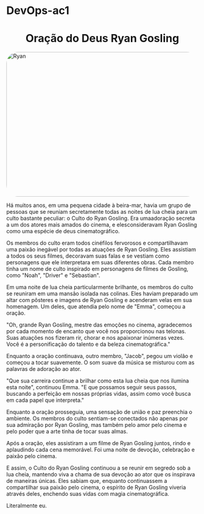 # DevOps-ac1

<h1 align=center>Oração do Deus Ryan Gosling</h1>
<img src="https://wallpapers.com/images/hd/muscular-ryan-gosling-8puwfrfbanv6mdng.jpg" alt="Ryan" width="900" height="380" style="border-radius: 30px"></a>

   <p>Há muitos anos, em uma pequena cidade à beira-mar, havia um grupo de pessoas que se reuniam secretamente todas as noites de lua cheia para um culto bastante peculiar: o Culto do Ryan Gosling. Era umaadoração secreta a um dos atores mais amados do cinema, e elesconsideravam Ryan Gosling como uma espécie de deus cinematográfico.</p>
   <p>Os membros do culto eram todos cinéfilos fervorosos e compartilhavam uma paixão inegável por todas as atuações de Ryan Gosling. Eles assistiam a todos os seus filmes,
decoravam suas falas e se vestiam como personagens que ele interpretara em suas diferentes obras. Cada membro tinha um nome de culto inspirado em personagens de filmes
de Gosling, como "Noah", "Driver" e "Sebastian".</p>
   <p>Em uma noite de lua cheia particularmente brilhante, os membros do culto se reuniram em uma mansão isolada nas colinas. Eles haviam preparado um altar com pôsteres e
imagens de Ryan Gosling e acenderam velas em sua homenagem. Um deles, que atendia pelo nome de "Emma", começou a oração.</p>
   <p>"Oh, grande Ryan Gosling, mestre das emoções no cinema, agradecemos por cada momento de encanto que você nos proporcionou nas telonas. Suas atuações nos fizeram rir,
chorar e nos apaixonar inúmeras vezes. Você é a personificação do talento e da beleza cinematográfica."</p>
   <p>Enquanto a oração continuava, outro membro, "Jacob", pegou um violão e começou a tocar suavemente. O som suave da música se misturou com as palavras de adoração ao ator.</p>
   <p>"Que sua carreira continue a brilhar como esta lua cheia que nos ilumina esta noite", continuou Emma. "E que possamos seguir seus passos, buscando a perfeição em nossas
próprias vidas, assim como você busca em cada papel que interpreta."</p>
   <p>Enquanto a oração prosseguia, uma sensação de união e paz preenchia o ambiente. Os membros do culto sentiam-se conectados não apenas por sua admiração por Ryan Gosling,
mas também pelo amor pelo cinema e pelo poder que a arte tinha de tocar suas almas.</p>
   <p>Após a oração, eles assistiram a um filme de Ryan Gosling juntos, rindo e aplaudindo cada cena memorável. Foi uma noite de devoção, celebração e paixão pelo cinema.</p>
   <p>E assim, o Culto do Ryan Gosling continuou a se reunir em segredo sob a lua cheia, mantendo viva a chama de sua devoção ao ator que os inspirava de maneiras únicas.
Eles sabiam que, enquanto continuassem a compartilhar sua paixão pelo cinema, o espírito de Ryan Gosling viveria através deles, enchendo suas vidas com magia cinematográfica.</p>

Literalmente eu.

